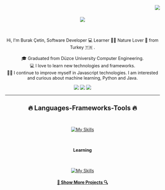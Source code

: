 <!-- profile view count -->
<img align="right" src="https://komarev.com/ghpvc/?username=burakc3tin">

<!-- introduction -->
<h1 align="center">
  <a href="https://git.io/typing-svg">
    <img src="https://readme-typing-svg.herokuapp.com/?lines=Hi+There!+👋;+I'm+Burak!;&center=true&size=30">
  </a>
</h1>

<br />
<!-- about me -->
<p align="center">
  Hi, I'm Burak Çetin, Software Developer 💻 Learner 👨‍💻 Nature Lover 🌳 from Turkey 🇹🇷 .
  <br />
  <br />
  🎓 Graduated from Düzce University Computer Engineering.
  <br />
  💻 I love to learn new technologies and frameworks.
  <br />
  🧑‍💼 I continue to improve myself in Javascript technologies. I am interested and curious about machine learning, Python and Java.
  <br />
</p>

<!-- social handles -->
<div align="center"> 
<!-- youtube -->
  <a href="https://www.youtube.com/@burakc3tin" target="_blank"><img src="https://img.shields.io/badge/YouTube-FF0000?style=for-the-badge&logo=youtube&logoColor=white" target="_blank"></a>
  <!-- gmail -->
  <a href="mailto:burakcetin9724@gmail.com"><img src="https://img.shields.io/badge/-Gmail-%23333?style=for-the-badge&logo=gmail&logoColor=white" target="_blank"></a>
  <!-- linkedin -->
  <a href="https://www.linkedin.com/in/burakc3tin" target="_blank"><img src="https://img.shields.io/badge/-LinkedIn-%230077B5?style=for-the-badge&logo=linkedin&logoColor=white" target="_blank"></a> 
</div>

<hr />
<h2 align="center">🔥 Languages-Frameworks-Tools 🔥</h2>
<br />
<p align="center">
  <a href="https://skillicons.dev">
    <img src="https://skillicons.dev/icons?i=html,css,tailwind,js,ts,react,firebase,mongo,nodejs,express,git,github" alt="My Skills" />
  </a>
</p>
<br />

<h4 align="center">Learning</h4>
<br />
<p align="center">
  <a href="https://skillicons.dev">
    <img src="https://skillicons.dev/icons?i=java,spring,python" alt="My Skills" />
  </a>
</p>



<!-- show more repos -->
<h4 align="center">
  <a href="https://github.com/burakc3tin?tab=repositories" title="Show Repositories">🔎 Show More Projects 🔍</a>
</h4>
